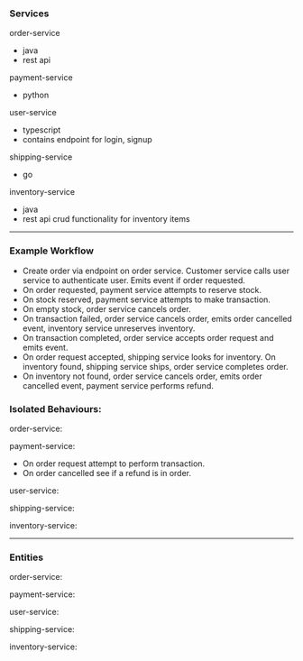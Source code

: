 ### Services

order-service

- java
- rest api

payment-service

- python

user-service

- typescript
- contains endpoint for login, signup

shipping-service

- go

inventory-service

- java
- rest api crud functionality for inventory items

---

### Example Workflow

- Create order via endpoint on order service. Customer service calls user service to authenticate user. Emits event if order requested.
- On order requested, payment service attempts to reserve stock.
- On stock reserved, payment service attempts to make transaction.
- On empty stock, order service cancels order.
- On transaction failed, order service cancels order, emits order cancelled event, inventory service unreserves inventory.
- On transaction completed, order service accepts order request and emits event.
- On order request accepted, shipping service looks for inventory. On inventory found, shipping service ships, order service completes order.
- On inventory not found, order service cancels order, emits order cancelled event, payment service performs refund.

### Isolated Behaviours:

order-service:

payment-service:

- On order request attempt to perform transaction.
- On order cancelled see if a refund is in order.

user-service:

shipping-service:

inventory-service:

---

### Entities

order-service:

payment-service:

user-service:

shipping-service:

inventory-service:
